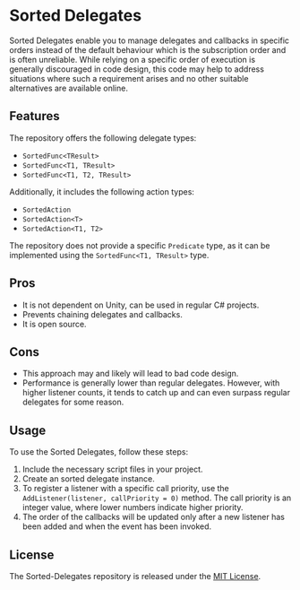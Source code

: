 # Sorted Delegates
Sorted Delegates enable you to manage delegates and callbacks in specific orders
instead of the default behaviour which is the subscription order and is often unreliable.
While relying on a specific order of execution is generally discouraged in code design,
this code may help to address situations where such a requirement arises and no other suitable alternatives are available online.

## Features
The repository offers the following delegate types:

- `SortedFunc<TResult>`
- `SortedFunc<T1, TResult>`
- `SortedFunc<T1, T2, TResult>`

Additionally, it includes the following action types:

- `SortedAction`
- `SortedAction<T>`
- `SortedAction<T1, T2>`

The repository does not provide a specific `Predicate` type, as it can be implemented using the `SortedFunc<T1, TResult>` type.

## Pros
- It is not dependent on Unity, can be used in regular C# projects.
- Prevents chaining delegates and callbacks.
- It is open source.

## Cons
- This approach may and likely will lead to bad code design.
- Performance is generally lower than regular delegates. However, with higher listener counts, it tends to catch up and can even surpass regular delegates for some reason.

## Usage
To use the Sorted Delegates, follow these steps:

1. Include the necessary script files in your project.
2. Create an sorted delegate instance.
3. To register a listener with a specific call priority, use the `AddListener(listener, callPriority = 0)` method. The call priority is an integer value,
 where lower numbers indicate higher priority.
4. The order of the callbacks will be updated only after a new listener has been added and when the event has been invoked.

## License
The Sorted-Delegates repository is released under the [MIT License](LICENSE.md).
